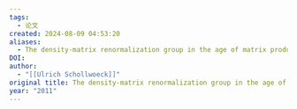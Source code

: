 ```yaml
---
tags:
  - 论文
created: 2024-08-09 04:53:20
aliases:
  - The density-matrix renormalization group in the age of matrix product states_Ulrich
DOI: 
author:
  - "[[Ulrich Schollwoeck]]"
original title: The density-matrix renormalization group in the age of matrix product states
year: "2011"
---
```

